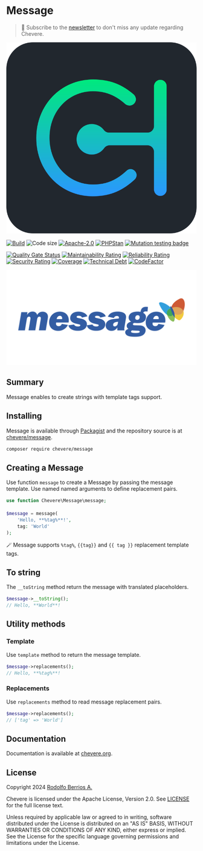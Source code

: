 # Message

> 🔔 Subscribe to the [newsletter](https://chv.to/chevere-newsletter) to don't miss any update regarding Chevere.

![Chevere](chevere.svg)

[![Build](https://img.shields.io/github/actions/workflow/status/chevere/message/test.yml?branch=0.1&style=flat-square)](https://github.com/chevere/message/actions)
![Code size](https://img.shields.io/github/languages/code-size/chevere/message?style=flat-square)
[![Apache-2.0](https://img.shields.io/github/license/chevere/message?style=flat-square)](LICENSE)
[![PHPStan](https://img.shields.io/badge/PHPStan-level%209-blueviolet?style=flat-square)](https://phpstan.org/)
[![Mutation testing badge](https://img.shields.io/endpoint?style=flat-square&url=https%3A%2F%2Fbadge-api.stryker-mutator.io%2Fgithub.com%2Fchevere%2Fmessage%2F0.1)](https://dashboard.stryker-mutator.io/reports/github.com/chevere/message/0.1)

[![Quality Gate Status](https://sonarcloud.io/api/project_badges/measure?project=chevere_message&metric=alert_status)](https://sonarcloud.io/dashboard?id=chevere_message)
[![Maintainability Rating](https://sonarcloud.io/api/project_badges/measure?project=chevere_message&metric=sqale_rating)](https://sonarcloud.io/dashboard?id=chevere_message)
[![Reliability Rating](https://sonarcloud.io/api/project_badges/measure?project=chevere_message&metric=reliability_rating)](https://sonarcloud.io/dashboard?id=chevere_message)
[![Security Rating](https://sonarcloud.io/api/project_badges/measure?project=chevere_message&metric=security_rating)](https://sonarcloud.io/dashboard?id=chevere_message)
[![Coverage](https://sonarcloud.io/api/project_badges/measure?project=chevere_message&metric=coverage)](https://sonarcloud.io/dashboard?id=chevere_message)
[![Technical Debt](https://sonarcloud.io/api/project_badges/measure?project=chevere_message&metric=sqale_index)](https://sonarcloud.io/dashboard?id=chevere_message)
[![CodeFactor](https://www.codefactor.io/repository/github/chevere/message/badge)](https://www.codefactor.io/repository/github/chevere/message)

![Message](.github/banner/message-logo.svg)

## Summary

Message enables to create strings with template tags support.

## Installing

Message is available through [Packagist](https://packagist.org/packages/chevere/message) and the repository source is at [chevere/message](https://github.com/chevere/message).

```sh
composer require chevere/message
```

## Creating a Message

Use function `message` to create a Message by passing the message template. Use named named arguments to define replacement pairs.

```php
use function Chevere\Message\message;

$message = message(
    'Hello, **%tag%**!',
    tag: 'World'
);
```

🪄 Message supports `%tag%`, `{{tag}}` and `{{ tag }}` replacement template tags.

## To string

The `__toString` method return the message with translated placeholders.

```php
$message->__toString();
// Hello, **World**!
```

## Utility methods

### Template

Use `template` method to return the message template.

```php
$message->replacements();
// Hello, **%tag%**!
```

### Replacements

Use `replacements` method to read message replacement pairs.

```php
$message->replacements();
// ['tag' => 'World']
```

## Documentation

Documentation is available at [chevere.org](https://chevere.org/packages/message).

## License

Copyright 2024 [Rodolfo Berrios A.](https://rodolfoberrios.com/)

Chevere is licensed under the Apache License, Version 2.0. See [LICENSE](LICENSE) for the full license text.

Unless required by applicable law or agreed to in writing, software distributed under the License is distributed on an "AS IS" BASIS, WITHOUT WARRANTIES OR CONDITIONS OF ANY KIND, either express or implied. See the License for the specific language governing permissions and limitations under the License.
